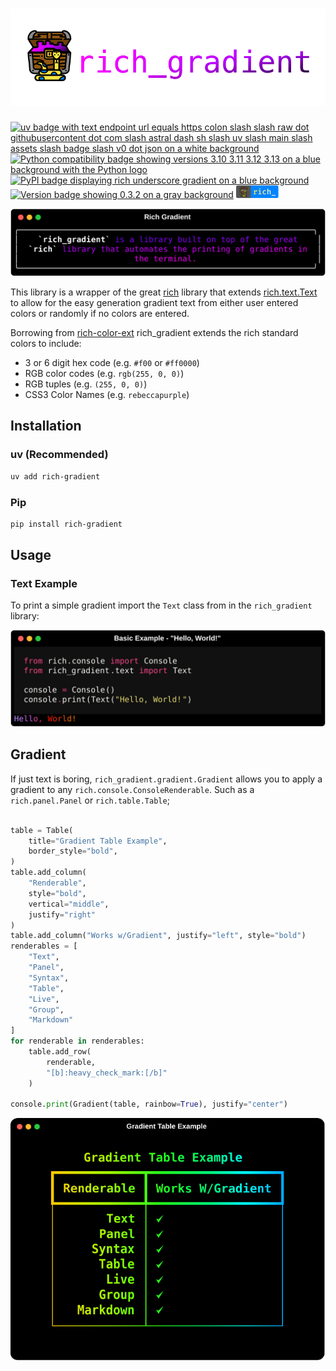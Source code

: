 # ![rich-gradient](img/rich-gradient.svg)

<div class="badges">
    <a href="https://github.com/astral-sh/uv"><img class="badge" src="https://camo.githubusercontent.com/4ab8b0cb96c66d58f1763826bbaa0002c7e4aea0c91721bdda3395b986fe30f2/68747470733a2f2f696d672e736869656c64732e696f2f656e64706f696e743f75726c3d68747470733a2f2f7261772e67697468756275736572636f6e74656e742e636f6d2f61737472616c2d73682f75762f6d61696e2f6173736574732f62616467652f76302e6a736f6e" alt="uv badge with text endpoint url equals https colon slash slash raw dot githubusercontent dot com slash astral dash sh slash uv slash main slash assets slash badge slash v0 dot json on a white background"></a>
    <a href="https://GitHub.com/maxludden/rich-gradient"><img class="badge" src="https://img.shields.io/badge/Python-3.10 | 3.11 | 3.12 | 3.13-blue?logo=python" alt="Python compatibility badge showing versions 3.10 3.11 3.12 3.13 on a blue background with the Python logo"></a>
    <a href="https://GitHub.com/maxludden/rich-gradient"><img class="badge" src="https://img.shields.io/badge/PyPI-rich_gradient-blue?" alt="PyPI badge displaying rich underscore gradient on a blue background"></a>
    <a href="https://GitHub.com/maxludden/rich-gradient"><img class="badge" src="https://img.shields.io/badge/Version-0.3.2-bbbbbb" alt="Version badge showing 0.3.2 on a gray background"></a>
    <a href="https://github.com/Textualize/rich"><img class="badge" src="img/rich-badge.svg" alt="rich" height=20></a></div>
<div id="spacer"></div>

![gradient example](img/gradient.svg)

This library is a wrapper of the great [rich](https://GitHub.com/textualize/rich) library that extends [rich.text.Text](https://github.com/Textualize/rich/blob/master/rich/text.py) to allow for the easy generation gradient text from either user entered colors or randomly if no colors are entered.

Borrowing from [rich-color-ext](https://github.com/maxludden/rich-color-ext) rich_gradient extends the rich standard colors to include:

- 3 or 6 digit hex code (e.g. <span class="red">`#f00`</span> or <span class="red">`#ff0000`</span>)
- RGB color codes (e.g. `rgb(255, 0, 0)`)
- RGB tuples   (e.g. `(255, 0, 0)`)
- CSS3 Color Names (e.g. `rebeccapurple`)

## Installation

### uv (Recommended)

```bash
uv add rich-gradient
```

### Pip

```bash
pip install rich-gradient
```

## Usage

### Text Example

To print a simple gradient import the `Text` class from in the `rich_gradient` library:

![Hello, World!](img/hello_world.svg)


## Gradient

If just text is boring, `rich_gradient.gradient.Gradient` allows you to apply a gradient to any `rich.console.ConsoleRenderable`. Such as a `rich.panel.Panel` or `rich.table.Table`;

```python

table = Table(
    title="Gradient Table Example",
    border_style="bold",
)
table.add_column(
    "Renderable",
    style="bold",
    vertical="middle",
    justify="right"
)
table.add_column("Works w/Gradient", justify="left", style="bold")
renderables = [
    "Text",
    "Panel",
    "Syntax",
    "Table",
    "Live",
    "Group",
    "Markdown"
]
for renderable in renderables:
    table.add_row(
        renderable,
        "[b]:heavy_check_mark:[/b]"
    )

console.print(Gradient(table, rainbow=True), justify="center")
```

![Gradient Table Example](img/gradient_table_example.svg)
